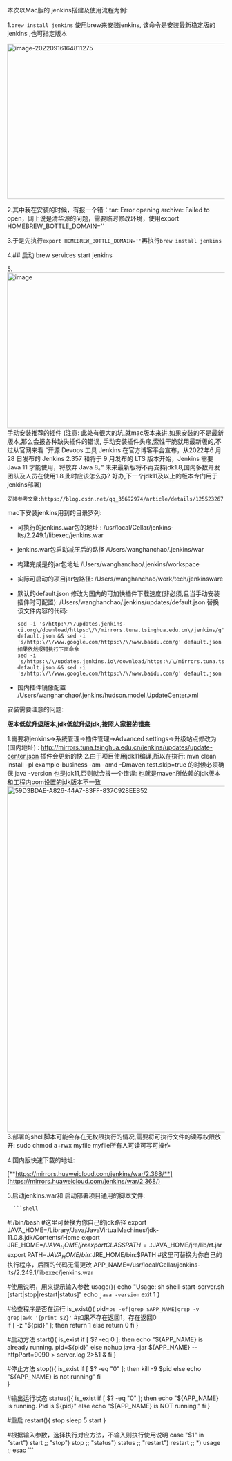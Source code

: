 本次以Mac版的 jenkins搭建及使用流程为例:

1.`brew install jenkins`  使用brew来安装jenkins, 该命令是安装最新稳定版的jenkins ,也可指定版本

<img width="801"  height="360"  alt="image-20220916164811275" src="https://user-images.githubusercontent.com/35331347/190598804-1198d33e-4dd5-4473-9f0c-9845e14feeed.png">


2.其中我在安装的时候，有报一个错：tar: Error opening archive: Failed to open，网上说是清华源的问题，需要临时修改环境，使用export HOMEBREW_BOTTLE_DOMAIN=''

3.于是先执行`export HOMEBREW_BOTTLE_DOMAIN=''`再执行`brew install jenkins`

4.## 启动
brew services start jenkins

5.<img width="801" height="360" alt="image" src="https://user-images.githubusercontent.com/35331347/190598987-6eb0e3d6-cccf-46cc-b049-b901809ac8e6.png">
手动安装推荐的插件
    (注意: 此处有很大的坑,就mac版本来讲,如果安装的不是最新版本,那么会报各种缺失插件的错误, 手动安装插件头疼,索性干脆就用最新版的,不过从官网来看
    “开源 Devops 工具 Jenkins 在官方博客平台宣布，从2022年6 月 28 日发布的 Jenkins 2.357 和将于 9 月发布的 LTS 版本开始，Jenkins 需要 Java 11 才能使用，将放弃 Java 8。”
    未来最新版将不再支持jdk1.8,国内多数开发团队及人员在使用1.8,此时应该怎么办?  好办,下一个jdk11及以上的版本专门用于jenkins部署)
    
    安装参考文章:https://blog.csdn.net/qq_35692974/article/details/125523267





mac下安装jenkins用到的目录罗列:

- 可执行的jenkins.war包的地址 : /usr/local/Cellar/jenkins-lts/2.249.1/libexec/jenkins.war    

- jenkins.war包启动减压后的路径 /Users/wanghanchao/.jenkins/war

- 构建完成是的jar包地址  /Users/wanghanchao/.jenkins/workspace

- 实际可启动的项目jar包路径: /Users/wanghanchao/work/tech/jenkinsware

- 默认的default.json 修改为国内的可加快插件下载速度(非必须,且当手动安装插件时可配置): /Users/wanghanchao/.jenkins/updates/default.json  替换该文件内容的代码:

  ```shell
  sed -i 's/http:\/\/updates.jenkins-ci.org\/download/https:\/\/mirrors.tuna.tsinghua.edu.cn\/jenkins/g' default.json && sed -i 's/http:\/\/www.google.com/https:\/\/www.baidu.com/g' default.json
  如果依然报错执行下面命令
  sed -i 's/https:\/\/updates.jenkins.io\/download/https:\/\/mirrors.tuna.tsinghua.edu.cn\/jenkins/g' default.json && sed -i 's/http:\/\/www.google.com/https:\/\/www.baidu.com/g' default.json
  ```

- 国内插件镜像配置 /Users/wanghanchao/.jenkins/hudson.model.UpdateCenter.xml











安装需要注意的问题:

**版本低就升级版本,jdk低就升级jdk,按照人家报的错来**

1.需要将jenkins->系统管理->插件管理->Advanced settings->升级站点修改为(国内地址) : http://mirrors.tuna.tsinghua.edu.cn/jenkins/updates/update-center.json
插件会更新的快
2.由于项目使用jdk11编译,所以在执行:
mvn clean install -pl example-business -am -amd  -Dmaven.test.skip=true 的时候必须确保 java -version 也是jdk11,否则就会报一个错误:
也就是maven所依赖的jdk版本和工程内pom设置的jdk版本不一致
<img width="801" alt="59D3BDAE-A826-44A7-83FF-837C928EEB52" src="https://user-images.githubusercontent.com/35331347/190600885-3aff19c8-985e-45cb-aa67-277dfcb3d031.png">
3.部署的shell脚本可能会存在无权限执行的情况,需要将可执行文件的读写权限放开: sudo chmod a+rwx myfile    myfile所有人可读可写可操作

4.国内版快速下载的地址:

[**https://mirrors.huaweicloud.com/jenkins/war/2.368/**](https://mirrors.huaweicloud.com/jenkins/war/2.368/)



5.启动jenkins.war和 启动部署项目通用的脚本文件:

      ```shell
#!/bin/bash
#这里可替换为你自己的jdk路径
export JAVA_HOME=/Library/Java/JavaVirtualMachines/jdk-11.0.8.jdk/Contents/Home
export JRE_HOME=/$JAVA_HOME/jre
export CLASSPATH=.:$JAVA_HOME/jre/lib/rt.jar
export PATH=$JAVA_HOME/bin:$JRE_HOME/bin:$PATH
#这里可替换为你自己的执行程序，后面的代码无需更改
APP_NAME=/usr/local/Cellar/jenkins-lts/2.249.1/libexec/jenkins.war


#使用说明，用来提示输入参数
usage(){
    echo "Usage: sh shell-start-server.sh [start|stop|restart|status]"
    echo `java -version`
    exit 1
}


#检查程序是否在运行
is_exist(){
  pid=`ps -ef|grep $APP_NAME|grep -v grep|awk '{print $2}'`
  #如果不存在返回1，存在返回0     
  if [ -z "${pid}" ]; then
   return 1
  else
    return 0
  fi
}


#启动方法
start(){
  is_exist
  if [ $? -eq 0 ]; then
    echo "${APP_NAME} is already running. pid=${pid}"
  else
    nohup java -jar ${APP_NAME} --httpPort=9090 > server.log 2>&1 &
  fi
}


#停止方法
stop(){
  is_exist
  if [ $? -eq "0" ]; then
    kill -9 $pid
  else
    echo "${APP_NAME} is not running"
  fi  
}


#输出运行状态
status(){
  is_exist
  if [ $? -eq "0" ]; then
    echo "${APP_NAME} is running. Pid is ${pid}"
  else
    echo "${APP_NAME} is NOT running."
  fi
}


#重启
restart(){
  stop
  sleep 5
  start
}


#根据输入参数，选择执行对应方法，不输入则执行使用说明
case "$1" in
  "start")
    start
    ;;
  "stop")
    stop
    ;;
  "status")
    status
    ;;
  "restart")
    restart
    ;;
  *)
    usage
    ;;
esac
      ```




